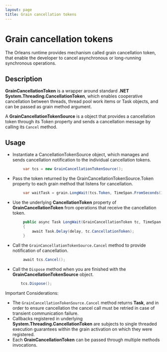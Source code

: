 ```yaml
---
layout: page
title: Grain cancellation tokens
---
```


# Grain cancellation tokens

The Orleans runtime provides mechanism called grain cancellation token, that enable the developer to cancel asynchronous or long-running synchronous operations. 


## Description
**GrainCancellationToken** is a wrapper around standard **.NET System.Threading.CancellationToken**, which enables cooperative cancellation between threads, thread pool work items or Task objects, and can be passed as grain method argument. 

A **GrainCancellationTokenSource** is a object that provides a cancellation token through its Token property and sends a cancellation message by calling its  ``Cancel`` method.  

## Usage

* Instantiate a CancellationTokenSource object, which manages and sends cancellation notification to the individual cancellation tokens.
``` csharp
        var tcs = new GrainCancellationTokenSource();
```
* Pass the token returned by the GrainCancellationTokenSource.Token property to each grain method that listens for cancellation.

``` csharp
        var waitTask = grain.LongWait(tcs.Token, TimeSpan.FromSeconds(10));
```
* Use the underlying **CancellationToken** property of **GrainCancellationToken** from operations that receive the cancellation token.
``` csharp
        public async Task LongWait(GrainCancellationToken tc, TimeSpan delay)
        {
            await Task.Delay(delay, tc.CancellationToken);
        }
```
* Call the ``GrainCancellationTokenSource.Cancel`` method to provide notification of cancellation. 

``` csharp
        await tcs.Cancel();
```
* Call the ``Dispose`` method when you are finished with the **GrainCancellationTokenSource** object.
 ``` csharp
        tcs.Dispose();
```

 Important Considerations:

* The ``GrainCancellationTokenSource.Cancel`` method returns **Task**, and in order to ensure cancellation the cancel call must be retried in case of transient communication failure.
* Callbacks registered in underlying **System.Threading.CancellationToken** are subjects to single threaded execution guarantees within the grain activation on which they were registered.
* Each **GrainCancellationToken** can be passed through multiple methods invocations. 

